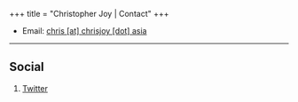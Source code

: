 +++
title = "Christopher Joy | Contact"
+++

* Email: [chris [at] chrisjoy [dot] asia](#)
<!-- * Phone: [+91-123123](tel:+91-123123) -->

---
<!-- 
## Mailing Address

> 221B, Baker Street
>
> London
>
> United Kingdom

--- -->

## Social

1. [Twitter](http://twitter.com/EdTeach__)
<!-- 2. [Google+](#) -->
